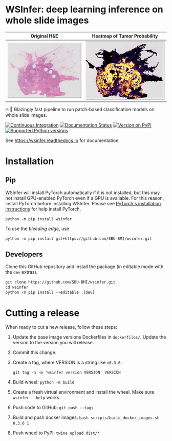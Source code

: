 # WSInfer: deep learning inference on whole slide images

Original H&E                        |  Heatmap of Tumor Probability
:----------------------------------:|:-----------------------------------:
![](docs/images/brca-tissue.png)  | ![](docs/images/brca-heatmap.png)

🔥 🚀 Blazingly fast pipeline to run patch-based classification models on whole slide images.

[![Continuous Integration](https://github.com/SBU-BMI/wsinfer/actions/workflows/ci.yml/badge.svg)](https://github.com/SBU-BMI/wsinfer/actions/workflows/ci.yml)
[![Documentation Status](https://readthedocs.org/projects/wsinfer/badge/?version=latest)](https://wsinfer.readthedocs.io/en/latest/?badge=latest)
[![Version on PyPI](https://img.shields.io/pypi/v/wsinfer.svg)](https://pypi.org/project/wsinfer/)
[![Supported Python versions](https://img.shields.io/pypi/pyversions/wsinfer)](https://pypi.org/project/wsinfer/)

See https://wsinfer.readthedocs.io for documentation.

# Installation

## Pip

WSInfer will install PyTorch automatically if it is not installed, but this may not
install GPU-enabled PyTorch even if a GPU is available. For this reason, install PyTorch
before installing WSInfer. Please see [PyTorch's installation instructions](https://pytorch.org/get-started/locally/)
for help install PyTorch.

```
python -m pip install wsinfer
```

To use the _bleeding edge_, use

```
python -m pip install git+https://github.com/SBU-BMI/wsinfer.git
```

## Developers

Clone this GitHub repository and install the package (in editable mode with the `dev` extras).

```
git clone https://github.com/SBU-BMI/wsinfer.git
cd wsinfer
python -m pip install --editable .[dev]
```

# Cutting a release

When ready to cut a new release, follow these steps:

1. Update the base image versions Dockerfiles in `dockerfiles/`. Update the version to
the version you will release.
2. Commit this change.
3. Create a tag, where VERSION is a string like `v0.3.6`:

    ```
    git tag -a -m 'wsinfer version VERSION' VERSION
    ```

4. Build wheel: `python -m build`
5. Create a fresh virtual environment and install the wheel. Make sure `wsinfer --help` works.
6. Push code to GitHub: `git push --tags`
6. Build and push docker images: `bash scripts/build_docker_images.sh 0.3.6 1`
7. Push wheel to PyPI: `twine upload dist/*`
